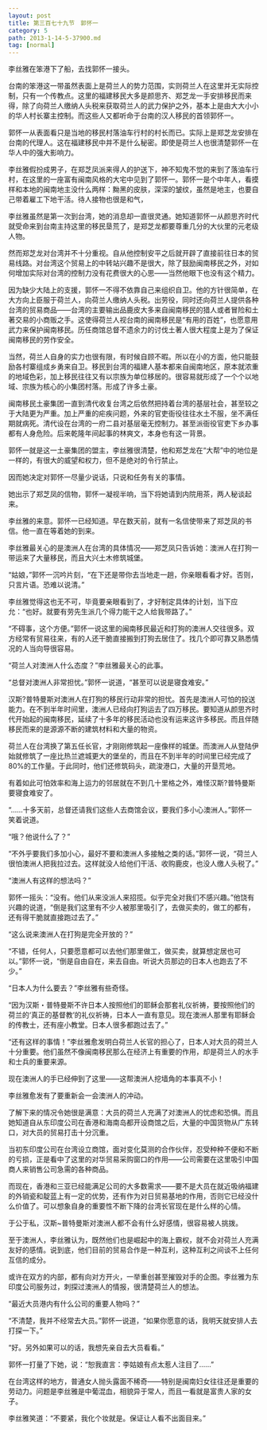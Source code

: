 ```yaml
---
layout: post
title: 第三百七十九节　郭怀一
category: 5
path: 2013-1-14-5-37900.md
tag: [normal]
---
```


李丝雅在笨港下了船，去找郭怀一接头。

台南的笨港这一带虽然表面上是荷兰人的势力范围，实则荷兰人在这里并无实际控制，只有一个传教点。这里的福建移民大多是颜思齐、郑芝龙一手安排移民而来得，除了向荷兰人缴纳人头税来获取荷兰人的武力保护之外，基本上是由大大小小的华人村长寨主控制。而这些人又都听命于台南的汉人移民的首领郭怀一。

郭怀一从表面看只是当地的移民村落油车行村的村长而已。实际上是郑芝龙安排在台南的代理人。这在福建移民中并不是什么秘密。即使是荷兰人也很清楚郭怀一在华人中的强大影响力。

李丝雅假扮成男子，在郑芝凤派来得人的护送下，神不知鬼不觉的来到了落油车行村，在这里的一座富有闽南风格的大宅中见到了郭怀一。郭怀一是个中年人，看摸样和本地的闽南地主没什么两样：黝黑的皮肤，深深的皱纹，虽然是地主，也要自己带着雇工下地干活。待人接物也很是和气，

李丝雅虽然是第一次到台湾，她的消息却一直很灵通。她知道郭怀一从颜思齐时代就受命来到台南主持这里的移民垦荒了，是郑芝龙都要尊重几分的大伙里的元老级人物。

然而郑芝龙对台湾并不十分重视。自从他控制安平之后就开辟了直接前往日本的贸易线路。对台湾这个贸易上的中转站兴趣不是很大，除了鼓励闽南移民之外，对如何增加实际对台湾的控制力没有花费很大的心思――当然他眼下也没有这个精力。

因为缺少大陆上的支援，郭怀一不得不依靠自己来组织自卫。他的方针很简单，在大方向上臣服于荷兰人，向荷兰人缴纳人头税。出劳役，同时还向荷兰人提供各种台湾的贸易商品――台湾的主要输出品鹿皮大多来自闽南移民的猎人或者冒险和土著交易的小商贩之手。这使得荷兰人视台南的闽南移民是“有用的百姓”，也愿意用武力来保护闽南移民。历任商馆总督不遗余力的讨伐土著人很大程度上是为了保证闽南移民的劳作安全。

当然，荷兰人自身的实力也很有限，有时候自顾不暇。所以在小的方面，他只能鼓励各村寨组成乡勇来自卫。移民到台湾的福建人基本都来自闽南地区，原本就浓重的地域色彩，加上移民往往又有以宗族为单位移居的。很容易就形成了一个个以地域、宗族为核心的小集团村落。形成了许多土豪。

闽南移民土豪集团一直到清代收复台湾之后依然把持着台湾的基层社会，甚至较之于大陆更为严重。加上严重的疟疾问题，外来的官吏衙役往往水土不服，坐不满任期就病死。清代设在台湾的一府二县对基层毫无控制力。甚至派衙役官吏下乡办事都有人身危险。后来乾隆年间起事的林爽文，本身也有这一背景。

郭怀一就是这一土豪集团的盟主，李丝雅很清楚，他和郑芝龙在“大帮”中的地位是一样的，有很大的威望和权力，但不是绝对的令行禁止。

因而她决定对郭怀一尽量少说话，只说和任务有关的事情。

她出示了郑芝凤的信物，郭怀一凝视半响，当下将她请到内院用茶，两人秘谈起来。

李丝雅的来意。郭怀一已经知道。早在数天前，就有一名信使带来了郑芝凤的书信。他一直在等着她的到来。

李丝雅最关心的是澳洲人在台湾的具体情况――郑芝凤只告诉她：澳洲人在打狗一带运来了大量移民，而且大兴土木修筑城堡。

“姑娘，”郭怀一沉吟片刻，“在下还是带你去当地走一趟，你亲眼看看才好。否则，只言片语。恐难以说清。”

李丝雅觉得这也无不可，毕竟要亲眼看到了，才好制定具体的计划，当下应允：“也好。就要有劳先生派几个得力能干之人给我带路了。”

“不碍事，这个方便。”郭怀一说这里的闽南移民最近和打狗的澳洲人交往很多。双方经常有贸易往来，有的人还干脆直接搬到打狗去居住了。找几个即可靠又熟悉情况的人当向导很容易。

“荷兰人对澳洲人什么态度？”李丝雅最关心的此事。

“总督对澳洲人非常担忧。”郭怀一说道，“甚至可以说是寝食难安。”

汉斯?普特曼斯对澳洲人在打狗的移民行动非常的担忧。首先是澳洲人可怕的投送能力。在不到半年时间里，澳洲人已经向打狗运去了四万移民。要知道从颜思齐时代开始起的闽南移民，延续了十多年的移民活动也没有运来这许多移民。而且伴随移民而来的是源源不断的建筑材料和大量的物资。

荷兰人在台湾换了第五任长官，才刚刚修筑起一座像样的城堡。而澳洲人从登陆伊始就修筑了一座比热兰遮城更大的堡垒的，而且在不到半年的时间里已经完成了80%的工作量。于此同时，他们还修筑码头，疏浚港口，大量的开垦荒地。

有着如此可怕效率和海上运力的邻居就在不到几十里格之外，难怪汉斯?普特曼斯要寝食难安了。

“……十多天前，总督还请我们这些人去商馆会议，要我们多小心澳洲人。”郭怀一笑着说道。

“哦？他说什么了？”

“不外乎要我们多加小心，最好不要和澳洲人多接触之类的话。”郭怀一说，“荷兰人很怕澳洲人把我拉过去。这样就没人给他们干活、收购鹿皮，也没人缴人头税了。”

“澳洲人有这样的想法吗？”

郭怀一摇头：“没有。他们从来没派人来招揽。似乎完全对我们不感兴趣。”他饶有兴趣的说道，“倒是我们这里有不少人被那里吸引了，去做买卖的，做工的都有，还有得干脆就直接跑过去了。”

“这么说来澳洲人在打狗是完全开放的？”

“不错，任何人，只要愿意都可以去他们那里做工，做买卖，就算想定居也可以。”郭怀一说，“倒是自由自在，来去自由。听说大员那边的日本人也跑去了不少。”

“日本人为什么要去？”李丝雅有些奇怪。

“因为汉斯・普特曼斯不许日本人按照他们的耶稣会那套礼仪祈祷，要按照他们的荷兰的‘真正的基督教’的礼仪祈祷，日本人一直有意见。现在澳洲人那里有耶稣会的传教士，还有座小教堂。日本人很多都跑过去了。”

“还有这样的事情！”李丝雅愈发明白荷兰人长官的担心了，日本人对大员的荷兰人十分重要。他们虽然不像闽南移民那么在经济上有重要的作用，却是荷兰人的水手和士兵的重要来源。

现在澳洲人的手已经伸到了这里――这帮澳洲人挖墙角的本事真不小！

李丝雅愈发有了要重新会一会澳洲人的冲动。

了解下来的情况令她很是满意：大员的荷兰人充满了对澳洲人的忧虑和恐惧。而且她知道自从东印度公司在香港和海南岛都开设商馆之后，大量的中国货物从广东转口，对大员的贸易打击十分沉重。

当初东印度公司在台湾设立商馆，面对变化莫测的合作伙伴，忍受种种不便和不断的亏损，正是看中了这里的对华贸易采购窗口的作用――公司需要在这里吸引中国商人来销售公司急需的各种商品。

而现在，香港和三亚已经能满足公司的大多数需求――要不是大员在就近吸纳福建的外销瓷和靛蓝上有一定的优势，还有作为对日贸易基地的作用，否则它已经没什么价值了。可以想象自身的重要性不断下降的台湾长官现在是什么样的心情。

于公于私，汉斯~普特曼斯对澳洲人都不会有什么好感情，很容易被人挑拨。

至于澳洲人，李丝雅认为，既然他们也是崛起中的海上霸权，就不会对荷兰人充满友好的感情。说到底，他们目前的贸易合作是一种互利，这种互利之间谈不上任何互信的成分。

或许在双方的内部，都有向对方开火，一举重创甚至摧毁对手的企图。李丝雅为东印度公司服务过，刺探过澳洲人的情报，很清楚荷兰人的想法。

“最近大员港内有什么公司的重要人物吗？”

“不清楚，我并不经常去大员。”郭怀一说道，“如果你愿意的话，我明天就安排人去打探一下。”

“好。另外如果可以的话，我想先亲自去大员看看。”

郭怀一打量了下她，说：“恕我直言：李姑娘有点太惹人注目了……”

在台湾这样的地方，普通女人抛头露面不稀奇――特别是闽南妇女往往还是重要的劳动力。问题是李丝雅是中葡混血，相貌异于常人，而且一看就是富贵人家的女子。

李丝雅笑道：“不要紧，我化个妆就是。保证让人看不出面目来。”
